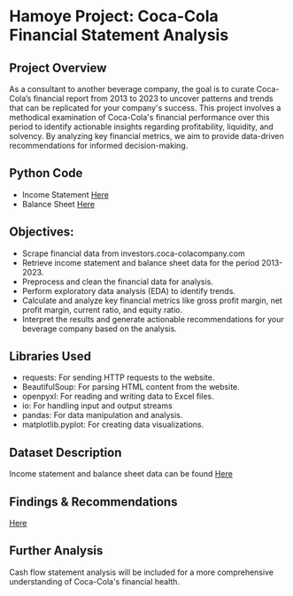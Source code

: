 # Hamoye Project: Coca-Cola Financial Statement Analysis

## Project Overview
As a consultant to another beverage company, the goal is to curate Coca-Cola’s financial report from 2013 to 2023 to uncover patterns and trends that can be replicated for your company's success. This project involves a methodical examination of Coca-Cola's financial performance over this period to identify actionable insights regarding profitability, liquidity, and solvency. By analyzing key financial metrics, we aim to provide data-driven recommendations for informed decision-making.

## Python Code
* Income Statement [Here](https://github.com/Mayreeobi/Financial-Statement-Analysis/blob/main/Coca-Cola%20IncomeStatment.ipynb)
* Balance Sheet [Here](https://github.com/Mayreeobi/Financial-Statement-Analysis/blob/main/Coca-Cola%20bal%20sheet.ipynb)

## Objectives: 
- Scrape financial data from investors.coca-colacompany.com
- Retrieve income statement and balance sheet data for the period 2013-2023.
- Preprocess and clean the financial data for analysis.
- Perform exploratory data analysis (EDA) to identify trends.
- Calculate and analyze key financial metrics like gross profit margin, net profit margin, current ratio, and equity ratio.
- Interpret the results and generate actionable recommendations for your beverage company based on the analysis.

## Libraries Used
- requests: For sending HTTP requests to the website.
- BeautifulSoup: For parsing HTML content from the website.
- openpyxl: For reading and writing data to Excel files.
- io: For handling input and output streams 
- pandas: For data manipulation and analysis.
- matplotlib.pyplot: For creating data visualizations.

## Dataset Description
Income statement and balance sheet data can be found [Here]()

## Findings & Recommendations
[Here]()

## Further Analysis
Cash flow statement analysis will be included for a more comprehensive understanding of Coca-Cola's financial health.






 





